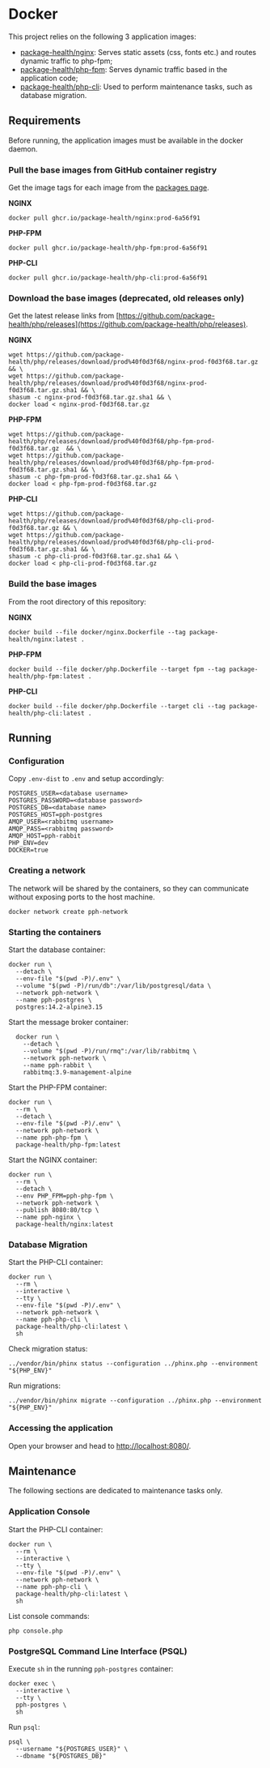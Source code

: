 # Docker

This project relies on the following 3 application images:

* [package-health/nginx](docker/nginx.Dockerfile): Serves static assets (css, fonts etc.) and routes dynamic traffic to php-fpm;
* [package-health/php-fpm](docker/php.Dockerfile): Serves dynamic traffic based in the application code;
* [package-health/php-cli](docker/php.Dockerfile): Used to perform maintenance tasks, such as database migration.

## Requirements

Before running, the application images must be available in the docker daemon.

### Pull the base images from GitHub container registry

Get the image tags for each image from the [packages page](https://github.com/orgs/package-health/packages?repo_name=php).

**NGINX**
```shell
docker pull ghcr.io/package-health/nginx:prod-6a56f91
```

**PHP-FPM**
```shell
docker pull ghcr.io/package-health/php-fpm:prod-6a56f91
```

**PHP-CLI**
```shell
docker pull ghcr.io/package-health/php-cli:prod-6a56f91
```

### Download the base images (deprecated, old releases only)

Get the latest release links from [https://github.com/package-health/php/releases](https://github.com/package-health/php/releases).

**NGINX**
```shell
wget https://github.com/package-health/php/releases/download/prod%40f0d3f68/nginx-prod-f0d3f68.tar.gz && \
wget https://github.com/package-health/php/releases/download/prod%40f0d3f68/nginx-prod-f0d3f68.tar.gz.sha1 && \
shasum -c nginx-prod-f0d3f68.tar.gz.sha1 && \
docker load < nginx-prod-f0d3f68.tar.gz
```

**PHP-FPM**
```shell
wget https://github.com/package-health/php/releases/download/prod%40f0d3f68/php-fpm-prod-f0d3f68.tar.gz  && \
wget https://github.com/package-health/php/releases/download/prod%40f0d3f68/php-fpm-prod-f0d3f68.tar.gz.sha1 && \
shasum -c php-fpm-prod-f0d3f68.tar.gz.sha1 && \
docker load < php-fpm-prod-f0d3f68.tar.gz
```

**PHP-CLI**
```shell
wget https://github.com/package-health/php/releases/download/prod%40f0d3f68/php-cli-prod-f0d3f68.tar.gz && \
wget https://github.com/package-health/php/releases/download/prod%40f0d3f68/php-cli-prod-f0d3f68.tar.gz.sha1 && \
shasum -c php-cli-prod-f0d3f68.tar.gz.sha1 && \
docker load < php-cli-prod-f0d3f68.tar.gz
```

### Build the base images

From the root directory of this repository:

**NGINX**
```shell
docker build --file docker/nginx.Dockerfile --tag package-health/nginx:latest .
```

**PHP-FPM**
```shell
docker build --file docker/php.Dockerfile --target fpm --tag package-health/php-fpm:latest .
```

**PHP-CLI**
```shell
docker build --file docker/php.Dockerfile --target cli --tag package-health/php-cli:latest .
```

## Running

### Configuration

Copy `.env-dist` to `.env` and setup accordingly:

```
POSTGRES_USER=<database username>
POSTGRES_PASSWORD=<database password>
POSTGRES_DB=<database name>
POSTGRES_HOST=pph-postgres
AMQP_USER=<rabbitmq username>
AMQP_PASS=<rabbitmq password>
AMQP_HOST=pph-rabbit
PHP_ENV=dev
DOCKER=true
```

### Creating a network

The network will be shared by the containers, so they can communicate without exposing ports to the host machine.

```shell
docker network create pph-network
```

### Starting the containers

Start the database container:

```shell
docker run \
  --detach \
  --env-file "$(pwd -P)/.env" \
  --volume "$(pwd -P)/run/db":/var/lib/postgresql/data \
  --network pph-network \
  --name pph-postgres \
  postgres:14.2-alpine3.15
```

Start the message broker container:

```shell
  docker run \
    --detach \
    --volume "$(pwd -P)/run/rmq":/var/lib/rabbitmq \
    --network pph-network \
    --name pph-rabbit \
    rabbitmq:3.9-management-alpine
```

Start the PHP-FPM container:

```shell
docker run \
  --rm \
  --detach \
  --env-file "$(pwd -P)/.env" \
  --network pph-network \
  --name pph-php-fpm \
  package-health/php-fpm:latest
```

Start the NGINX container:

```shell
docker run \
  --rm \
  --detach \
  --env PHP_FPM=pph-php-fpm \
  --network pph-network \
  --publish 8080:80/tcp \
  --name pph-nginx \
  package-health/nginx:latest
```

### Database Migration

Start the PHP-CLI container:

```shell
docker run \
  --rm \
  --interactive \
  --tty \
  --env-file "$(pwd -P)/.env" \
  --network pph-network \
  --name pph-php-cli \
  package-health/php-cli:latest \
  sh
```

Check migration status:

```shell
../vendor/bin/phinx status --configuration ../phinx.php --environment "${PHP_ENV}"
```

Run migrations:

```shell
../vendor/bin/phinx migrate --configuration ../phinx.php --environment "${PHP_ENV}"
```

### Accessing the application

Open your browser and head to [http://localhost:8080/](http://localhost:8080/).

## Maintenance

The following sections are dedicated to maintenance tasks only.

### Application Console

Start the PHP-CLI container:

```shell
docker run \
  --rm \
  --interactive \
  --tty \
  --env-file "$(pwd -P)/.env" \
  --network pph-network \
  --name pph-php-cli \
  package-health/php-cli:latest \
  sh
```

List console commands:

```shell
php console.php
```

### PostgreSQL Command Line Interface (PSQL)

Execute `sh` in the running `pph-postgres` container:

```shell
docker exec \
  --interactive \
  --tty \
  pph-postgres \
  sh
```

Run `psql`:

```shell
psql \
  --username "${POSTGRES_USER}" \
  --dbname "${POSTGRES_DB}"
```
